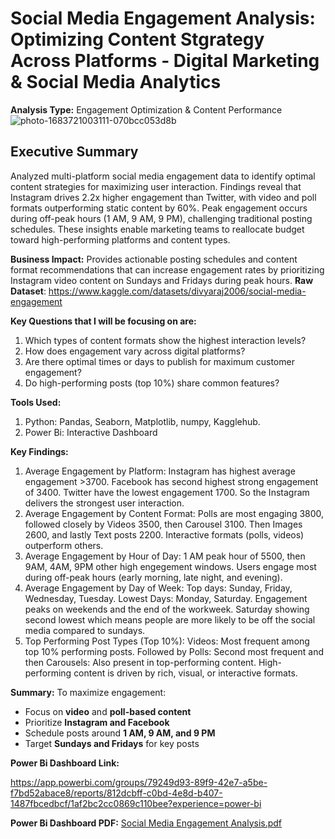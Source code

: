# Social Media Engagement Analysis: Optimizing Content Stgrategy Across Platforms - Digital Marketing & Social Media Analytics
**Analysis Type:** Engagement Optimization & Content Performance
![photo-1683721003111-070bcc053d8b](https://github.com/user-attachments/assets/8d990732-3762-4c81-9396-a2787be75317)

## Executive Summary
Analyzed multi-platform social media engagement data to identify optimal content strategies for maximizing user interaction. Findings reveal that Instagram drives 2.2x higher engagement than Twitter, with video and poll formats outperforming static content by 60%. Peak engagement occurs during off-peak hours (1 AM, 9 AM, 9 PM), challenging traditional posting schedules. These insights enable marketing teams to reallocate budget toward high-performing platforms and content types.

**Business Impact:** Provides actionable posting schedules and content format recommendations that can increase engagement rates by prioritizing Instagram video content on Sundays and Fridays during peak hours.
**Raw Dataset**: https://www.kaggle.com/datasets/divyaraj2006/social-media-engagement

**Key Questions that I will be focusing on are:**
1. Which types of content formats show the highest interaction levels?
2. How does engagement vary across digital platforms?
3. Are there optimal times or days to publish for maximum customer engagement?
4. Do high-performing posts (top 10%) share common features?

**Tools Used:**
1. Python: Pandas, Seaborn, Matplotlib, numpy, Kagglehub.
2. Power Bi: Interactive Dashboard

**Key Findings:**
1. Average Engagement by Platform: Instagram has highest average engagement >3700. Facebook has second highest strong engagement of 3400. Twitter have the lowest engagement 1700. So the Instagram delivers the strongest user interaction.
2. Average Engagement by Content Format: Polls are most engaging 3800, followed closely by Videos 3500, then Carousel 3100. Then Images 2600, and lastly Text posts 2200. Interactive formats (polls, videos) outperform others.
3. Average Engagement by Hour of Day: 1 AM peak hour of 5500, then 9AM, 4AM, 9PM other high engegement windows. Users engage most during off-peak hours (early morning, late night, and evening).
4. Average Engagement by Day of Week: Top days: Sunday, Friday, Wednesday, Tuesday. Lowest Days: Monday, Saturday. Engagement peaks on weekends and the end of the workweek. Saturday showing second lowest which means people are more likely to be off the social media compared to sundays.
5. Top Performing Post Types (Top 10%): Videos: Most frequent among top 10% performing posts. Followed by Polls: Second most frequent
and then Carousels: Also present in top-performing content. High-performing content is driven by rich, visual, or interactive formats.

**Summary:**
To maximize engagement:
- Focus on **video** and **poll-based content**
- Prioritize **Instagram and Facebook**
- Schedule posts around **1 AM, 9 AM, and 9 PM**
- Target **Sundays and Fridays** for key posts


**Power Bi Dashboard Link:** 

https://app.powerbi.com/groups/79249d93-89f9-42e7-a5be-f7bd52abace8/reports/812dcbff-c0bd-4e8d-b407-1487fbcedbcf/1af2bc2cc0869c110bee?experience=power-bi

**Power Bi Dashboard PDF:**
[Social Media Engagement Analysis.pdf](https://github.com/user-attachments/files/21302376/Social.Media.Engagement.Analysis.pdf)
